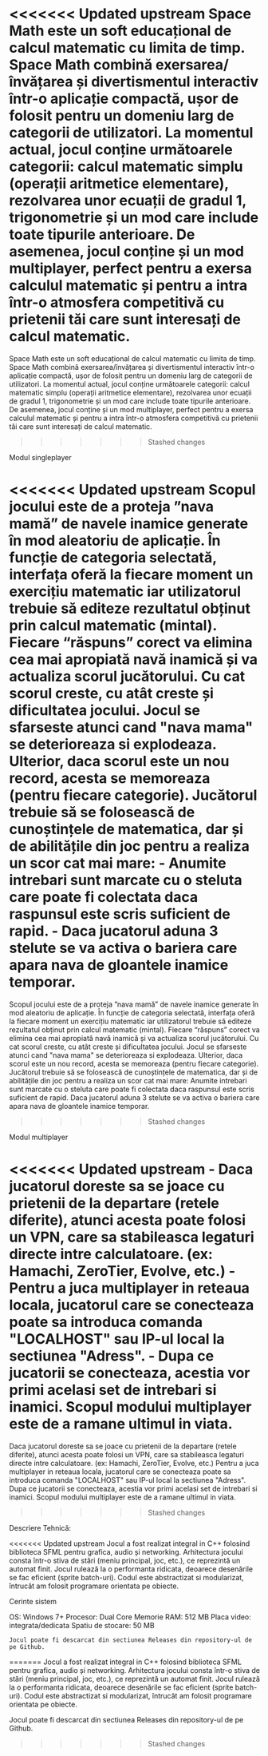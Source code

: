<<<<<<< Updated upstream
	Space Math este un soft educațional de calcul  matematic cu limita de timp. Space Math combină exersarea/învățarea și divertismentul interactiv într-o aplicație compactă, ușor de folosit pentru un domeniu larg de categorii de utilizatori. 
	La momentul actual, jocul conține următoarele categorii: calcul matematic simplu (operații aritmetice elementare), rezolvarea unor ecuații de gradul 1, trigonometrie și un mod care include toate tipurile anterioare. 
	De asemenea, jocul conține și un mod multiplayer, perfect pentru a exersa calculul matematic și pentru a intra într-o atmosfera competitivă cu prietenii tăi care sunt interesați de calcul matematic. 
=======
Space Math este un soft educațional de calcul  matematic cu limita de timp. Space Math combină exersarea/învățarea și 
divertismentul interactiv într-o aplicație compactă, ușor de folosit pentru un domeniu larg de categorii de utilizatori. 
La momentul actual, jocul conține următoarele categorii: calcul matematic simplu (operații aritmetice elementare), rezolvarea 
unor ecuații de gradul 1, trigonometrie și un mod care include toate tipurile anterioare. 
De asemenea, jocul conține și un mod multiplayer, perfect pentru a exersa calculul matematic și pentru a intra într-o atmosfera 
competitivă cu prietenii tăi care sunt interesați de calcul matematic. 
>>>>>>> Stashed changes


Modul singleplayer

<<<<<<< Updated upstream
	Scopul jocului este de a proteja ”nava mamă” de navele inamice generate în mod aleatoriu de aplicație. În funcție de categoria selectată, interfața oferă la fiecare moment un exercițiu matematic iar utilizatorul trebuie să editeze rezultatul obținut prin calcul matematic (mintal). Fiecare “răspuns” corect  va elimina cea mai apropiată navă inamică și va actualiza scorul jucătorului. Cu cat scorul creste, cu atât creste și dificultatea jocului. 
	Jocul se sfarseste atunci cand "nava mama" se deterioreaza si explodeaza. Ulterior, daca scorul este un nou record, acesta se memoreaza (pentru fiecare categorie).
	Jucătorul trebuie să se folosească de cunoștințele de matematica, dar și de abilitățile din joc pentru a realiza un scor cat mai mare:
	- Anumite intrebari sunt marcate cu o steluta care poate fi colectata daca raspunsul este scris suficient de rapid.
	- Daca jucatorul aduna 3 stelute se va activa o bariera care apara nava de gloantele inamice temporar.
=======
Scopul jocului este de a proteja ”nava mamă” de navele inamice generate în mod aleatoriu de aplicație. În funcție de categoria 
selectată, interfața oferă la fiecare moment un exercițiu matematic iar utilizatorul trebuie să editeze rezultatul obținut prin calcul 
matematic (mintal). Fiecare “răspuns” corect  va elimina cea mai apropiată navă inamică și va actualiza scorul jucătorului. Cu cat 
scorul creste, cu atât creste și dificultatea jocului. 
Jocul se sfarseste atunci cand "nava mama" se deterioreaza si explodeaza. Ulterior, daca scorul este un nou record, acesta se 
memoreaza (pentru fiecare categorie).
Jucătorul trebuie să se folosească de cunoștințele de matematica, dar și de abilitățile din joc pentru a realiza un scor cat mai mare:
Anumite intrebari sunt marcate cu o steluta care poate fi colectata daca raspunsul este scris suficient de rapid.
Daca jucatorul aduna 3 stelute se va activa o bariera care apara nava de gloantele inamice temporar.
>>>>>>> Stashed changes

 
Modul multiplayer

<<<<<<< Updated upstream
	- Daca jucatorul doreste sa se joace cu prietenii de la departare (retele diferite), atunci acesta poate folosi un VPN, care sa stabileasca legaturi directe intre calculatoare. (ex: Hamachi, ZeroTier, Evolve, etc.)
	- Pentru a juca multiplayer in reteaua locala, jucatorul care se conecteaza poate sa introduca comanda "LOCALHOST" sau IP-ul local la sectiunea "Adress".
	- Dupa ce jucatorii se conecteaza, acestia vor primi acelasi set de intrebari si inamici. Scopul modului multiplayer este de a ramane ultimul in viata.
=======
Daca jucatorul doreste sa se joace cu prietenii de la departare (retele diferite), atunci acesta poate folosi un VPN, care sa 
stabileasca legaturi directe intre calculatoare. (ex: Hamachi, ZeroTier, Evolve, etc.)
Pentru a juca multiplayer in reteaua locala, jucatorul care se conecteaza poate sa introduca comanda "LOCALHOST" sau IP-ul 
local la sectiunea "Adress".
Dupa ce jucatorii se conecteaza, acestia vor primi acelasi set de intrebari si inamici. Scopul modului multiplayer este de a ramane 
ultimul in viata.
>>>>>>> Stashed changes


Descriere Tehnică:

<<<<<<< Updated upstream
	Jocul a fost realizat integral in C++ folosind biblioteca SFML pentru grafica, audio și networking.
	Arhitectura jocului consta într-o stiva de stări (meniu principal, joc, etc.), ce reprezintă un automat finit. 
	Jocul rulează la o performanta ridicata, deoarece desenările se fac eficient (sprite batch-uri). Codul este abstractizat si modularizat, întrucât am folosit programare orientata pe obiecte.

Cerinte sistem

  OS: Windows 7+
  Procesor: Dual Core
  Memorie RAM: 512 MB
  Placa video: integrata/dedicata
  Spatiu de stocare: 50 MB
  
	Jocul poate fi descarcat din sectiunea Releases din repository-ul de pe Github.
=======
Jocul a fost realizat integral in C++ folosind biblioteca SFML pentru grafica, audio și networking.
Arhitectura jocului consta într-o stiva de stări (meniu principal, joc, etc.), ce reprezintă un automat finit. 
Jocul rulează la o performanta ridicata, deoarece desenările se fac eficient (sprite batch-uri). Codul este abstractizat si modularizat,
 întrucât am folosit programare orientata pe obiecte.

Jocul poate fi descarcat din sectiunea Releases din repository-ul de pe Github.
>>>>>>> Stashed changes
